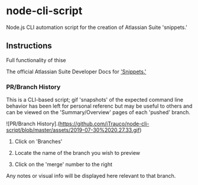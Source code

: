# node-cli-script

Node.js CLI automation script for the creation of Atlassian Suite 'snippets.'

## Instructions
Full functionality of thise 


The official Atlassian Suite Developer Docs for ['Snippets.'](https://developer.atlassian.com/bitbucket/api/2/reference/resource/snippets)

### PR/Branch History

This is a CLI-based script; gif 'snapshots' of the expected command line behavior has been left for personal referenc  but may be useful to others and can be viewed on the 'Summary/Overview' pages of each 'pushed' branch. 

![PR/Branch History].(https://github.com/iTrauco/node-cli-script/blob/master/assets/2019-07-30%2020.27.33.gif)

1. Click on 'Branches' 

2. Locate the name of the branch you wish to preview

3. Click on the 'merge' number to the right

Any notes or visual info will be displayed here relevant to that branch. 
